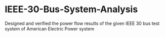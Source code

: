 # IEEE-30-Bus-System-Analysis
Designed and verified the power flow results of the given IEEE 30 bus test system of American Electric Power system
